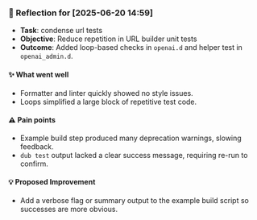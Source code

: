 ### :book: Reflection for [2025-06-20 14:59]
  - **Task**: condense url tests
  - **Objective**: Reduce repetition in URL builder unit tests
  - **Outcome**: Added loop-based checks in `openai.d` and helper test in `openai_admin.d`.

#### :sparkles: What went well
  - Formatter and linter quickly showed no style issues.
  - Loops simplified a large block of repetitive test code.

#### :warning: Pain points
  - Example build step produced many deprecation warnings, slowing feedback.
  - `dub test` output lacked a clear success message, requiring re-run to confirm.

#### :bulb: Proposed Improvement
  - Add a verbose flag or summary output to the example build script so successes are more obvious.
